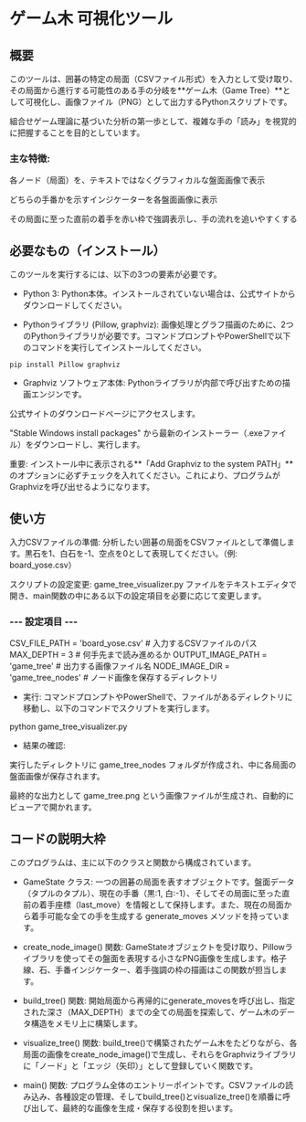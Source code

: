 # ゲーム木 可視化ツール 
## 概要
このツールは、囲碁の特定の局面（CSVファイル形式）を入力として受け取り、その局面から進行する可能性のある手の分岐を**ゲーム木（Game Tree）**として可視化し、画像ファイル（PNG）として出力するPythonスクリプトです。

組合せゲーム理論に基づいた分析の第一歩として、複雑な手の「読み」を視覚的に把握することを目的としています。

### 主な特徴:

各ノード（局面）を、テキストではなくグラフィカルな盤面画像で表示

どちらの手番かを示すインジケーターを各盤面画像に表示

その局面に至った直前の着手を赤い枠で強調表示し、手の流れを追いやすくする

## 必要なもの（インストール）
このツールを実行するには、以下の3つの要素が必要です。

- Python 3:
Python本体。インストールされていない場合は、公式サイトからダウンロードしてください。

- Pythonライブラリ (Pillow, graphviz):
画像処理とグラフ描画のために、2つのPythonライブラリが必要です。コマンドプロンプトやPowerShellで以下のコマンドを実行してインストールしてください。

```
pip install Pillow graphviz
```

- Graphviz ソフトウェア本体:
Pythonライブラリが内部で呼び出すための描画エンジンです。

公式サイトのダウンロードページにアクセスします。

"Stable Windows install packages" から最新のインストーラー（.exeファイル）をダウンロードし、実行します。

重要: インストール中に表示される**「Add Graphviz to the system PATH」**のオプションに必ずチェックを入れてください。これにより、プログラムがGraphvizを呼び出せるようになります。

## 使い方
入力CSVファイルの準備:
分析したい囲碁の局面をCSVファイルとして準備します。黒石を1、白石を-1、空点を0として表現してください。（例: board_yose.csv）

スクリプトの設定変更:
game_tree_visualizer.py ファイルをテキストエディタで開き、main関数の中にある以下の設定項目を必要に応じて変更します。

###  --- 設定項目 ---
CSV_FILE_PATH = 'board_yose.csv'  # 入力するCSVファイルのパス
MAX_DEPTH = 3                     # 何手先まで読み進めるか
OUTPUT_IMAGE_PATH = 'game_tree'   # 出力する画像ファイル名
NODE_IMAGE_DIR = 'game_tree_nodes' # ノード画像を保存するディレクトリ

- 実行:
コマンドプロンプトやPowerShellで、ファイルがあるディレクトリに移動し、以下のコマンドでスクリプトを実行します。

python game_tree_visualizer.py

- 結果の確認:

実行したディレクトリに game_tree_nodes フォルダが作成され、中に各局面の盤面画像が保存されます。

最終的な出力として game_tree.png という画像ファイルが生成され、自動的にビューアで開かれます。

## コードの説明大枠
このプログラムは、主に以下のクラスと関数から構成されています。

- GameState クラス:
一つの囲碁の局面を表すオブジェクトです。盤面データ（タプルのタプル）、現在の手番（黒:1, 白:-1）、そしてその局面に至った直前の着手座標（last_move）を情報として保持します。また、現在の局面から着手可能な全ての手を生成する generate_moves メソッドを持っています。

- create_node_image() 関数:
GameStateオブジェクトを受け取り、Pillowライブラリを使ってその盤面を表現する小さなPNG画像を生成します。格子線、石、手番インジケーター、着手強調の枠の描画はこの関数が担当します。

- build_tree() 関数:
開始局面から再帰的にgenerate_movesを呼び出し、指定された深さ（MAX_DEPTH）までの全ての局面を探索して、ゲーム木のデータ構造をメモリ上に構築します。

- visualize_tree() 関数:
build_tree()で構築されたゲーム木をたどりながら、各局面の画像をcreate_node_image()で生成し、それらをGraphvizライブラリに「ノード」と「エッジ（矢印）」として登録していく関数です。

- main() 関数:
プログラム全体のエントリーポイントです。CSVファイルの読み込み、各種設定の管理、そしてbuild_tree()とvisualize_tree()を順番に呼び出して、最終的な画像を生成・保存する役割を担います。